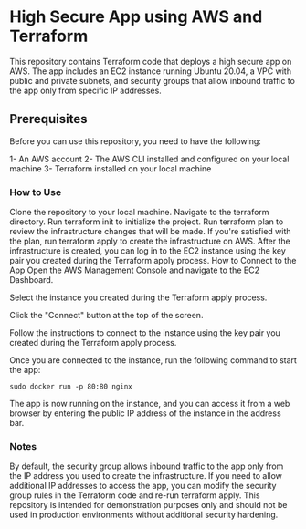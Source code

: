 # High Secure App using AWS and Terraform
This repository contains Terraform code that deploys a high secure app on AWS. The app includes an EC2 instance running Ubuntu 20.04, a VPC with public and private subnets, and security groups that allow inbound traffic to the app only from specific IP addresses.

## Prerequisites
Before you can use this repository, you need to have the following:

1- An AWS account
2- The AWS CLI installed and configured on your local machine
3- Terraform installed on your local machine

### How to Use
Clone the repository to your local machine.
Navigate to the terraform directory.
Run terraform init to initialize the project.
Run terraform plan to review the infrastructure changes that will be made.
If you're satisfied with the plan, run terraform apply to create the infrastructure on AWS.
After the infrastructure is created, you can log in to the EC2 instance using the key pair you created during the Terraform apply process.
How to Connect to the App
Open the AWS Management Console and navigate to the EC2 Dashboard.

Select the instance you created during the Terraform apply process.

Click the "Connect" button at the top of the screen.

Follow the instructions to connect to the instance using the key pair you created during the Terraform apply process.

Once you are connected to the instance, run the following command to start the app:

```
sudo docker run -p 80:80 nginx
```
The app is now running on the instance, and you can access it from a web browser by entering the public IP address of the instance in the address bar.

### Notes
By default, the security group allows inbound traffic to the app only from the IP address you used to create the infrastructure. If you need to allow additional IP addresses to access the app, you can modify the security group rules in the Terraform code and re-run terraform apply.
This repository is intended for demonstration purposes only and should not be used in production environments without additional security hardening.

